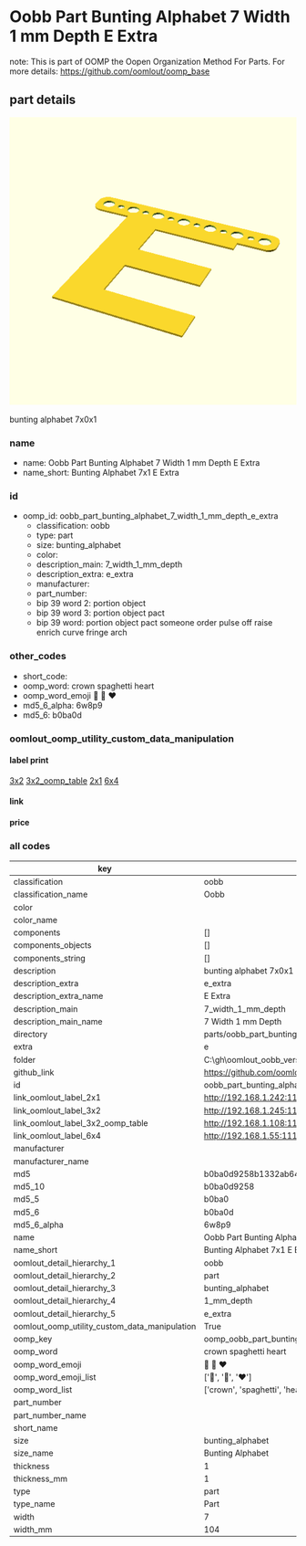 # Oobb Part Bunting Alphabet 7 Width 1 mm Depth E Extra  

note: This is part of OOMP the Oopen Organization Method For Parts. For more details: https://github.com/oomlout/oomp_base

##  part details
  

[![](3dpr.png)](3dpr.png)

bunting alphabet 7x0x1



### name
* name: Oobb Part Bunting Alphabet 7 Width 1 mm Depth E Extra
* name_short: Bunting Alphabet 7x1 E Extra
### id
* oomp_id: oobb_part_bunting_alphabet_7_width_1_mm_depth_e_extra
  * classification: oobb
  * type: part
  * size: bunting_alphabet
  * color: 
  * description_main: 7_width_1_mm_depth
  * description_extra: e_extra
  * manufacturer: 
  * part_number: 
  * bip 39 word 2: portion object
  * bip 39 word 3: portion object pact
  * bip 39 word: portion object pact someone order pulse off raise enrich curve fringe arch

### other_codes
* short_code: 
* oomp_word: crown spaghetti heart
* oomp_word_emoji :crown: :spaghetti: :heart:
* md5_6_alpha: 6w8p9
* md5_6: b0ba0d






### oomlout_oomp_utility_custom_data_manipulation
#### label print
[3x2](http://192.168.1.245:1112/?label=oomp%206w8p9)
[3x2_oomp_table](http://192.168.1.108:1112/?label=oomp%206w8p9)
[2x1](http://192.168.1.242:1112/?label=oomp%206w8p9)
[6x4](http://192.168.1.55:1112/?label=oomp%206w8p9)    

#### link

                              

#### price







### all codes 
| key | value |  
| --- | --- |  
| classification | oobb |  
| classification_name | Oobb |  
| color |  |  
| color_name |  |  
| components | [] |  
| components_objects | [] |  
| components_string | [] |  
| description | bunting alphabet 7x0x1 |  
| description_extra | e_extra |  
| description_extra_name | E Extra |  
| description_main | 7_width_1_mm_depth |  
| description_main_name | 7 Width 1 mm Depth |  
| directory | parts/oobb_part_bunting_alphabet_7_width_1_mm_depth_e_extra |  
| extra | e |  
| folder | C:\gh\oomlout_oobb_version_4_generated_parts\things\oobb_part_bunting_alphabet_7_width_1_mm_depth_e_extra |  
| github_link | https://github.com/oomlout/oomlout_oomp_part_src/tree/main/parts/oobb_part_bunting_alphabet_7_width_1_mm_depth_e_extra |  
| id | oobb_part_bunting_alphabet_7_width_1_mm_depth_e_extra |  
| link_oomlout_label_2x1 | http://192.168.1.242:1112/?label=oomp%206w8p9 |  
| link_oomlout_label_3x2 | http://192.168.1.245:1112/?label=oomp%206w8p9 |  
| link_oomlout_label_3x2_oomp_table | http://192.168.1.108:1112/?label=oomp%206w8p9 |  
| link_oomlout_label_6x4 | http://192.168.1.55:1112/?label=oomp%206w8p9 |  
| manufacturer |  |  
| manufacturer_name |  |  
| md5 | b0ba0d9258b1332ab64e1cf13d660542 |  
| md5_10 | b0ba0d9258 |  
| md5_5 | b0ba0 |  
| md5_6 | b0ba0d |  
| md5_6_alpha | 6w8p9 |  
| name | Oobb Part Bunting Alphabet 7 Width 1 mm Depth E Extra |  
| name_short | Bunting Alphabet 7x1 E Extra |  
| oomlout_detail_hierarchy_1 | oobb |  
| oomlout_detail_hierarchy_2 | part |  
| oomlout_detail_hierarchy_3 | bunting_alphabet |  
| oomlout_detail_hierarchy_4 | 1_mm_depth |  
| oomlout_detail_hierarchy_5 | e_extra |  
| oomlout_oomp_utility_custom_data_manipulation | True |  
| oomp_key | oomp_oobb_part_bunting_alphabet_7_width_1_mm_depth_e_extra |  
| oomp_word | crown spaghetti heart |  
| oomp_word_emoji | :crown: :spaghetti: :heart: |  
| oomp_word_emoji_list | [':crown:', ':spaghetti:', ':heart:'] |  
| oomp_word_list | ['crown', 'spaghetti', 'heart'] |  
| part_number |  |  
| part_number_name |  |  
| short_name |  |  
| size | bunting_alphabet |  
| size_name | Bunting Alphabet |  
| thickness | 1 |  
| thickness_mm | 1 |  
| type | part |  
| type_name | Part |  
| width | 7 |  
| width_mm | 104 |  
